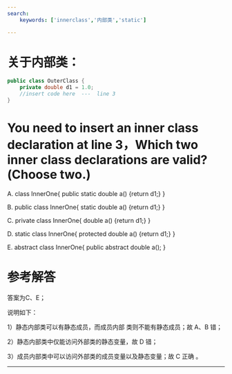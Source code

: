 ```yaml
---
search:
    keywords: ['innerclass','内部类','static']

---
```





# 关于内部类：

```java
public class OuterClass {
    private double d1 = 1.0;
    //insert code here  ---  line 3
}
```

# You need to insert an inner class declaration at line 3，Which two inner class declarations are valid?(Choose two.)

A. class InnerOne{ public static double a() {return d1;} }

B. public class InnerOne{ static double a() {return d1;} }

C. private class InnerOne{ double a() {return d1;} }

D. static class InnerOne{ protected double a() {return d1;} }

E. abstract class InnerOne{ public abstract double a(); }

# 参考解答

答案为C、E；

说明如下：

1）静态内部类可以有静态成员，而成员内部类则不能有静态成员；故 A、B 错；

2）静态内部类中仅能访问外部类的静态变量，故 D 错；

3）成员内部类中可以访问外部类的成员变量以及静态变量；故 C 正确 。

---





